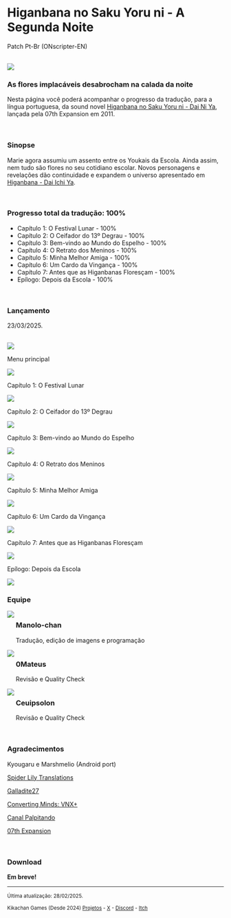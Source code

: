 <h1>Higanbana no Saku Yoru ni - A Segunda Noite</h1>
<p>Patch Pt-Br (ONscripter-EN)</p>
<br/>
<img src="https://kikachangames.github.io/higanbana2/higan2.jpg">
<br/>

<h3>As flores implacáveis desabrocham na calada da noite</h3>
<p>Nesta página você poderá acompanhar o progresso da tradução, para a língua portuguesa, da sound novel <a href="https://vndb.org/v8832" target="_blank"> Higanbana no Saku Yoru ni - Dai Ni Ya</a>, lançada pela 07th Expansion em 2011.</p>
<br/>

<h3>Sinopse</h3>
<p>Marie agora assumiu um assento entre os Youkais da Escola. Ainda assim, nem tudo são flores no seu cotidiano escolar. Novos personagens e revelações dão continuidade e expandem o universo apresentado em <a href="https://kikachangames.github.io/higanbana1-pt-br/">Higanbana - Dai Ichi Ya</a>.</p>
<br/>

<h3>Progresso total da tradução: 100%</h3>

<ul>
    <li>Capítulo 1: O Festival Lunar - 100%</li>
    <li>Capítulo 2: O Ceifador do 13º Degrau - 100%</li>
    <li>Capítulo 3: Bem-vindo ao Mundo do Espelho - 100%</li>
    <li>Capítulo 4: O Retrato dos Meninos - 100%</li>
    <li>Capítulo 5: Minha Melhor Amiga - 100%</li>
    <li>Capítulo 6: Um Cardo da Vingança - 100%</li>
    <li>Capítulo 7: Antes que as Higanbanas Floresçam - 100%</li>
    <li>Epílogo: Depois da Escola - 100%</li>
</ul>
<br/>

<h3>Lançamento</h3>
<p>23/03/2025.</p>
<br/>

<img src="https://kikachangames.github.io/higanbana2/higan2_menu.png">
<p>Menu principal</p>
<img src="https://kikachangames.github.io/higanbana2/01.png">
<p>Capítulo 1: O Festival Lunar</p>
<img src="https://kikachangames.github.io/higanbana2/02.png">
<p>Capítulo 2: O Ceifador do 13º Degrau</p>
<img src="https://kikachangames.github.io/higanbana2/03.png">
<p>Capítulo 3: Bem-vindo ao Mundo do Espelho</p>
<img src="https://kikachangames.github.io/higanbana2/04.png">
<p>Capítulo 4: O Retrato dos Meninos</p>
<img src="https://kikachangames.github.io/higanbana2/05.png">
<p>Capítulo 5: Minha Melhor Amiga</p>
<img src="https://kikachangames.github.io/higanbana2/06.png">
<p>Capítulo 6: Um Cardo da Vingança</p>
<img src="https://kikachangames.github.io/higanbana2/06.png">
<p>Capítulo 7: Antes que as Higanbanas Floresçam</p>
<img src="https://kikachangames.github.io/higanbana2/07.png">
<p>Epílogo: Depois da Escola</p>
<img src="https://kikachangames.github.io/higanbana2/08.png">
<br/>

<h3>Equipe</h3>
<div>
<div style="display:inline-block;vertical-align:top;">
<img src="https://kikachangames.github.io/air/manolo.png">
</div>
<div style="display:inline-block;">
<h3>Manolo-chan</h3>
  <p>Tradução, edição de imagens e programação</p>
</div>
  <br/>

<div style="display:inline-block;vertical-align:top;">
<img src="https://kikachangames.github.io/higanbana2/0mateus.png">
</div>
<div style="display:inline-block;">
  <h3>0Mateus</h3>
    <p>Revisão e Quality Check</p>
</div>
<br/>

<div style="display:inline-block;vertical-align:top;">
<img src="https://kikachangames.github.io/air/ceuipsolon.png">
</div>
<div style="display:inline-block;">
  <h3>Ceuipsolon</h3>
   <p>Revisão e Quality Check</p>
</div>
<br/>
</div>
<br/>

<h3>Agradecimentos</h3>
<p>Kyougaru e Marshmelio (Android port)</p>
<p><a href="https://www.spiderlilytranslations.com" target="_blank">Spider Lily Translations</a></p>
<p><a href="https://github.com/Galladite27/ONScripter-EN" target="_blank">Galladite27</a></p>
<p><a href="https://vnx.uvnworks.com/" target="_blank">Converting Minds: VNX+</a></p>
<p><a href="https://www.youtube.com/@Palpitando_123" target="_blank">Canal Palpitando</a></p>
<p><a href="https://07th-expansion.net" target="_blank">07th Expansion</a></p>
<br/>

<h3>Download</h3>

<p><b>Em breve!</b></p>

<hr>
<p><small>Última atualização: 28/02/2025.</small></p>
<p><small>Kikachan Games (Desde 2024) <a href="https://kikachangames.github.io/projetos/">Projetos</a> - <a href="https://twitter.com/kikachangames/" target="_blank">X</a> - <a href="https://discord.gg/jsm8yKtu2E" target="_blank">Discord</a> - <a href="https://kikachan-games.itch.io/" target="_blank">Itch</a></small></p>

